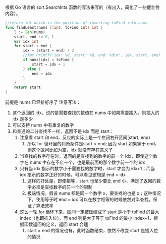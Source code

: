 根据 Go 语言的 sort.SearchInts 函数的写法来写的（有出入，简化了一些健壮性内容）。

```Go
//return idx which is the position of inserting toFind into nums
func findLeast(nums []int, toFind int) int {
    l := len(nums)
    start, end := 0, l
    var idx int
    for start < end {
        idx = (start + end) / 2
        //fmt.Printf("idx: %d, start: %d, end: %d\n", idx, start, end)
        if nums[idx] < toFind {
            start = idx + 1
        } else {
            end = idx
        }
    }
    return start
}
```

前提是 nums 已经排好序了
注意写法：
1. 这个返回的 idx，说的是需要查找的数值在 nums 中如果需要插入，则插入的 idx 是多少
2. 可以支持 nums 中有重复的数字
3. 和普通的二分查找不一样，返回不是 idx 而是 start：
	1. 注意看 start 和 end，反应的实际上是一个左闭右开区间[start, end)
		1. 所以 for 循环里的判断条件是start < end; 因为 start 如果等于 end，则这个区间比如为空，idx 就没有存在意义了
	2. 当查找的数字存在时，返回的是查找到的数字的前一个 idx，即使这个数字在 nums 中存在不止一个，也是最前面的那个数字前一个的 idx
	3. 只有当 idx 指示的数字小于需要找的数字时，start 才变为 idx+1；而当 idx 指示的数字正好的时候，可以看见逻辑是 end = idx
		1. 这样的好处是，即使相等，start 也至少要比 end 小，满足了返回的数字必须是查找数字的前一个的限制
		2. 极端情况，假设 nums 都是同一个数字 x，要查找的也是 x；这种情况下，使用等于时 end = idx 可以在数字相等的时候依然对半查找，保证了算法效率
	4. 这么一轮 for 循环下来，区间一定被压缩成了 start 是小于 toFind 的最大 index（也即插入位），而 end 则是大于等于 toFind 的最小 index+1，根据函数返回的定义，返回 start 合适
		1. start = end 的情况也有，此时函数结束，依然不改变 start 是插入位的情况